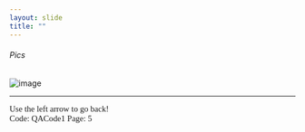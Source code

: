 ```yaml
---
layout: slide
title: ""
---
```

[comment]: # (Notes)
[comment]: # (Playing PICS, copy pick and paste)
[comment]: # (Had to use ###### for formatting or pic formatting is lost)
[comment]: # (<hr> or --- creates a line)
[comment]: # (<br /> for a hard retun, some can use double space bar)

###### Pics

![image](https://user-images.githubusercontent.com/85533707/121206719-5258a200-c83e-11eb-94ab-43a3346b3a6e.png)

<HR>
<p style="font-family: times, serif; font-size:11pt; font-style:normal"> <!---in line comments--->
Use the left arrow to go back!<br /> <!---in line comments--->
Code: QACode1
Page: 5
</p>
